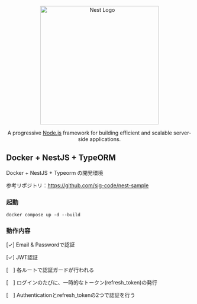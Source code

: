 <p align="center">
  <a href="http://nestjs.com/" target="blank"><img src="https://nestjs.com/img/logo_text.svg" width="320" alt="Nest Logo" /></a>
</p>

[circleci-image]: https://img.shields.io/circleci/build/github/nestjs/nest/master?token=abc123def456
[circleci-url]: https://circleci.com/gh/nestjs/nest

  <p align="center">A progressive <a href="http://nodejs.org" target="_blank">Node.js</a> framework for building efficient and scalable server-side applications.</p>

## Docker +  NestJS + TypeORM

Docker + NestJS + Typeorm の開発環境


参考リポジトリ：https://github.com/sig-code/nest-sample


### 起動
```
docker compose up -d --build
```

### 動作内容
[✓] Email & Passwordで認証

[✓] JWT認証

[　] 各ルートで認証ガードが行われる

[　] ログインのたびに、一時的なトークン(refresh_token)の発行

[　] Authenticationとrefresh_tokenの2つで認証を行う

